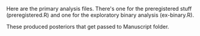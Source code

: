 Here are the primary analysis files. There's one for the preregistered stuff (preregistered.R) and one for the exploratory binary analysis (ex-binary.R).

These produced posteriors that get passed to Manuscript folder.
